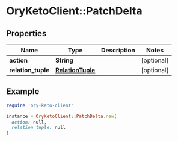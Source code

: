 # OryKetoClient::PatchDelta

## Properties

| Name | Type | Description | Notes |
| ---- | ---- | ----------- | ----- |
| **action** | **String** |  | [optional] |
| **relation_tuple** | [**RelationTuple**](RelationTuple.md) |  | [optional] |

## Example

```ruby
require 'ory-keto-client'

instance = OryKetoClient::PatchDelta.new(
  action: null,
  relation_tuple: null
)
```


